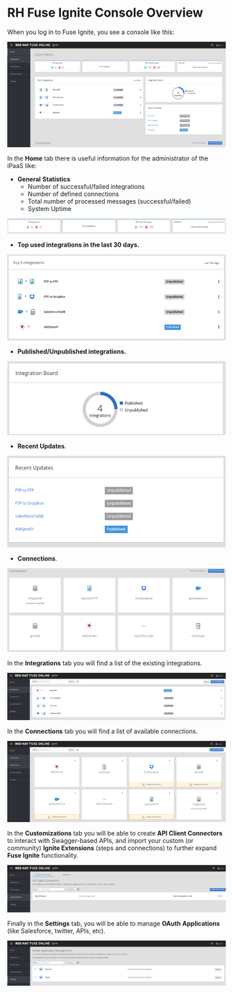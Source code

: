 # RH Fuse Ignite Console Overview

When you log in to Fuse Ignite, you see a console like this:

![](.gitbook/assets/image%20%28116%29.png)

In the **Home** tab there is useful information for the administrator of the iPaaS like:

* **General** **Statistics**
  * Number of successful/failed integrations
  * Number of defined connections
  * Total number of processed messages \(successful/failed\)
  * System Uptime

![](.gitbook/assets/image%20%2871%29.png)

* **Top used integrations in the last 30 days.**

![](.gitbook/assets/image%20%2893%29.png)

* **Published/Unpublished integrations.**

![](.gitbook/assets/image%20%2898%29.png)

* **Recent Updates**.

![](.gitbook/assets/image%20%28135%29.png)

* **Connections**.

![](.gitbook/assets/image%20%2897%29.png)

In the **Integrations** tab you will find a list of the existing integrations.

![](.gitbook/assets/image%20%28146%29.png)

In the **Connections** tab you will find a list of available connections.

![](.gitbook/assets/image%20%28170%29.png)

In the **Customizations** tab you will be able to create **API Client Connectors** to interact with Swagger-based APIs, and import your custom \(or community\) **Ignite Extensions** \(steps and connections\) to further expand **Fuse Ignite** functionality.

![](.gitbook/assets/image%20%28161%29.png)

Finally in the **Settings** tab, you will be able to manage **OAuth** **Applications** \(like Salesforce, twitter, APIs, etc\).

![](.gitbook/assets/image%20%2879%29.png)





